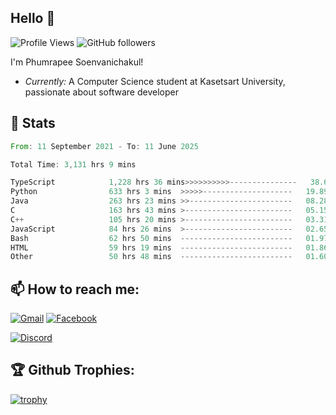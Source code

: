 
<h2>Hello 👋</h2> 

![Profile Views](https://komarev.com/ghpvc/?username=Homiez09&label=Profile%20views&color=0e75b6&style=flat)
![GitHub followers](https://img.shields.io/github/followers/HomieZ09.svg?style=social&label=Follow)


I'm Phumrapee Soenvanichakul!

- <i>Currently:</i> A Computer Science student at Kasetsart University, passionate about software developer

<h2>👀 Stats</h2>

<!--START_SECTION:waka-->

```rust
From: 11 September 2021 - To: 11 June 2025

Total Time: 3,131 hrs 9 mins

TypeScript            1,228 hrs 36 mins>>>>>>>>>>---------------   38.61 %
Python                633 hrs 3 mins  >>>>>--------------------   19.89 %
Java                  263 hrs 23 mins >>-----------------------   08.28 %
C                     163 hrs 43 mins >------------------------   05.15 %
C++                   105 hrs 20 mins >------------------------   03.31 %
JavaScript            84 hrs 26 mins  >------------------------   02.65 %
Bash                  62 hrs 50 mins  -------------------------   01.97 %
HTML                  59 hrs 19 mins  -------------------------   01.86 %
Other                 50 hrs 48 mins  -------------------------   01.60 %
```

<!--END_SECTION:waka-->

<h2>📫 How to reach me:</h2>

<a href="mailto:phumrapeesoen1@gmail.com">![Gmail](https://img.shields.io/badge/Gmail-D14836?style=for-the-badge&logo=gmail&logoColor=white)</a> 
<a href="https://web.facebook.com/phumrapee.soenvanichakul.3/">![Facebook](https://img.shields.io/badge/Facebook-4267B2?style=for-the-badge&logo=facebook&logoColor=white)</a>

<a href="https://discord.gg/EWnAEUtFVm">![Discord](https://discord.c99.nl/widget/theme-1/297740667784921089.png)</a> 

<h2>🏆 Github Trophies:</h2>

[![trophy](https://github-profile-trophy.vercel.app/?username=Homiez09&theme=discord&row=1)](https://github.com/ryo-ma/github-profile-trophy)
